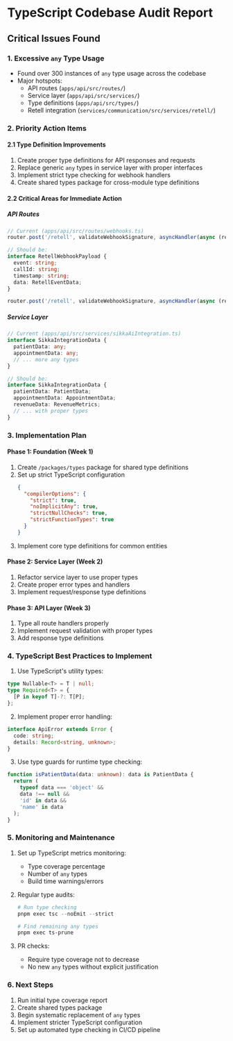 # TypeScript Codebase Audit Report

## Critical Issues Found

### 1. Excessive `any` Type Usage
- Found over 300 instances of `any` type usage across the codebase
- Major hotspots:
  - API routes (`apps/api/src/routes/`)
  - Service layer (`apps/api/src/services/`)
  - Type definitions (`apps/api/src/types/`)
  - Retell integration (`services/communication/src/services/retell/`)

### 2. Priority Action Items

#### 2.1 Type Definition Improvements
1. Create proper type definitions for API responses and requests
2. Replace generic `any` types in service layer with proper interfaces
3. Implement strict type checking for webhook handlers
4. Create shared types package for cross-module type definitions

#### 2.2 Critical Areas for Immediate Action

##### API Routes
```typescript
// Current (apps/api/src/routes/webhooks.ts)
router.post('/retell', validateWebhookSignature, asyncHandler(async (req: any, res: Response) => {

// Should be:
interface RetellWebhookPayload {
  event: string;
  callId: string;
  timestamp: string;
  data: RetellEventData;
}

router.post('/retell', validateWebhookSignature, asyncHandler(async (req: Request<{}, {}, RetellWebhookPayload>, res: Response) => {
```

##### Service Layer
```typescript
// Current (apps/api/src/services/sikkaAiIntegration.ts)
interface SikkaIntegrationData {
  patientData: any;
  appointmentData: any;
  // ... more any types
}

// Should be:
interface SikkaIntegrationData {
  patientData: PatientData;
  appointmentData: AppointmentData;
  revenueData: RevenueMetrics;
  // ... with proper types
}
```

### 3. Implementation Plan

#### Phase 1: Foundation (Week 1)
1. Create `/packages/types` package for shared type definitions
2. Set up strict TypeScript configuration
   ```json
   {
     "compilerOptions": {
       "strict": true,
       "noImplicitAny": true,
       "strictNullChecks": true,
       "strictFunctionTypes": true
     }
   }
   ```
3. Implement core type definitions for common entities

#### Phase 2: Service Layer (Week 2)
1. Refactor service layer to use proper types
2. Create proper error types and handlers
3. Implement request/response type definitions

#### Phase 3: API Layer (Week 3)
1. Type all route handlers properly
2. Implement request validation with proper types
3. Add response type definitions

### 4. TypeScript Best Practices to Implement

1. Use TypeScript's utility types:
```typescript
type Nullable<T> = T | null;
type Required<T> = {
  [P in keyof T]-?: T[P];
};
```

2. Implement proper error handling:
```typescript
interface ApiError extends Error {
  code: string;
  details: Record<string, unknown>;
}
```

3. Use type guards for runtime type checking:
```typescript
function isPatientData(data: unknown): data is PatientData {
  return (
    typeof data === 'object' &&
    data !== null &&
    'id' in data &&
    'name' in data
  );
}
```

### 5. Monitoring and Maintenance

1. Set up TypeScript metrics monitoring:
   - Type coverage percentage
   - Number of `any` types
   - Build time warnings/errors

2. Regular type audits:
   ```powershell
   # Run type checking
   pnpm exec tsc --noEmit --strict

   # Find remaining any types
   pnpm exec ts-prune
   ```

3. PR checks:
   - Require type coverage not to decrease
   - No new `any` types without explicit justification

### 6. Next Steps

1. Run initial type coverage report
2. Create shared types package
3. Begin systematic replacement of `any` types
4. Implement stricter TypeScript configuration
5. Set up automated type checking in CI/CD pipeline
